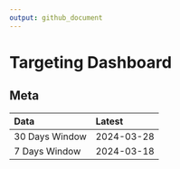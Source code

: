 ```yaml
---
output: github_document
---
```


# Targeting Dashboard



## Meta


|Data           |Latest     |
|:--------------|:----------|
|30 Days Window |2024-03-28 |
|7 Days Window  |2024-03-18 |
